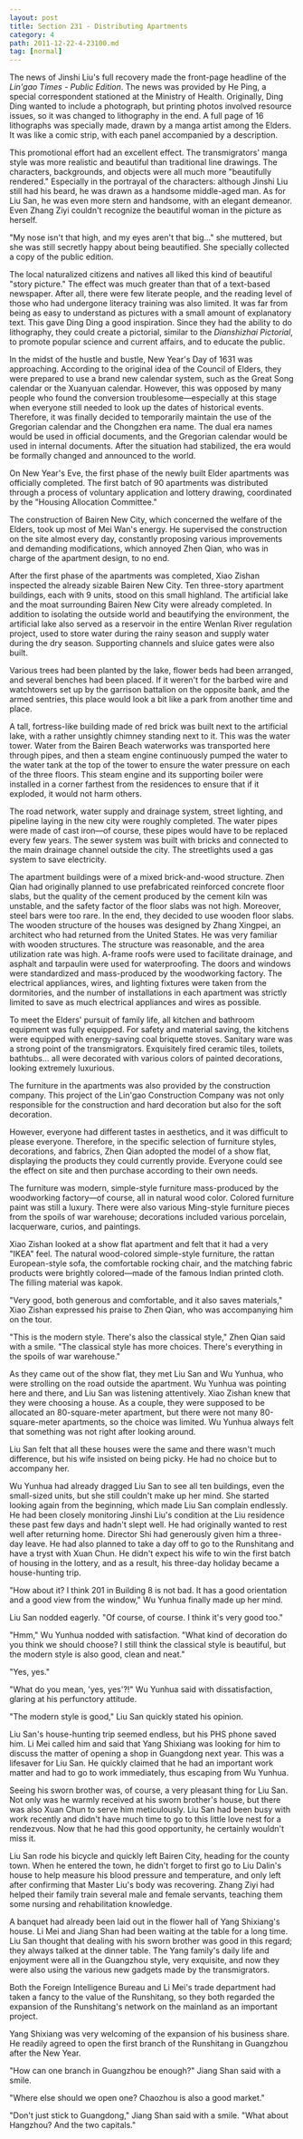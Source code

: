 ```yaml
---
layout: post
title: Section 231 - Distributing Apartments
category: 4
path: 2011-12-22-4-23100.md
tag: [normal]
---
```


The news of Jinshi Liu's full recovery made the front-page headline of the *Lin'gao Times - Public Edition*. The news was provided by He Ping, a special correspondent stationed at the Ministry of Health. Originally, Ding Ding wanted to include a photograph, but printing photos involved resource issues, so it was changed to lithography in the end. A full page of 16 lithographs was specially made, drawn by a manga artist among the Elders. It was like a comic strip, with each panel accompanied by a description.

This promotional effort had an excellent effect. The transmigrators' manga style was more realistic and beautiful than traditional line drawings. The characters, backgrounds, and objects were all much more "beautifully rendered." Especially in the portrayal of the characters: although Jinshi Liu still had his beard, he was drawn as a handsome middle-aged man. As for Liu San, he was even more stern and handsome, with an elegant demeanor. Even Zhang Ziyi couldn't recognize the beautiful woman in the picture as herself.

"My nose isn't that high, and my eyes aren't that big..." she muttered, but she was still secretly happy about being beautified. She specially collected a copy of the public edition.

The local naturalized citizens and natives all liked this kind of beautiful "story picture." The effect was much greater than that of a text-based newspaper. After all, there were few literate people, and the reading level of those who had undergone literacy training was also limited. It was far from being as easy to understand as pictures with a small amount of explanatory text. This gave Ding Ding a good inspiration. Since they had the ability to do lithography, they could create a pictorial, similar to the *Dianshizhai Pictorial*, to promote popular science and current affairs, and to educate the public.

In the midst of the hustle and bustle, New Year's Day of 1631 was approaching. According to the original idea of the Council of Elders, they were prepared to use a brand new calendar system, such as the Great Song calendar or the Xuanyuan calendar. However, this was opposed by many people who found the conversion troublesome—especially at this stage when everyone still needed to look up the dates of historical events. Therefore, it was finally decided to temporarily maintain the use of the Gregorian calendar and the Chongzhen era name. The dual era names would be used in official documents, and the Gregorian calendar would be used in internal documents. After the situation had stabilized, the era would be formally changed and announced to the world.

On New Year's Eve, the first phase of the newly built Elder apartments was officially completed. The first batch of 90 apartments was distributed through a process of voluntary application and lottery drawing, coordinated by the "Housing Allocation Committee."

The construction of Bairen New City, which concerned the welfare of the Elders, took up most of Mei Wan's energy. He supervised the construction on the site almost every day, constantly proposing various improvements and demanding modifications, which annoyed Zhen Qian, who was in charge of the apartment design, to no end.

After the first phase of the apartments was completed, Xiao Zishan inspected the already sizable Bairen New City. Ten three-story apartment buildings, each with 9 units, stood on this small highland. The artificial lake and the moat surrounding Bairen New City were already completed. In addition to isolating the outside world and beautifying the environment, the artificial lake also served as a reservoir in the entire Wenlan River regulation project, used to store water during the rainy season and supply water during the dry season. Supporting channels and sluice gates were also built.

Various trees had been planted by the lake, flower beds had been arranged, and several benches had been placed. If it weren't for the barbed wire and watchtowers set up by the garrison battalion on the opposite bank, and the armed sentries, this place would look a bit like a park from another time and place.

A tall, fortress-like building made of red brick was built next to the artificial lake, with a rather unsightly chimney standing next to it. This was the water tower. Water from the Bairen Beach waterworks was transported here through pipes, and then a steam engine continuously pumped the water to the water tank at the top of the tower to ensure the water pressure on each of the three floors. This steam engine and its supporting boiler were installed in a corner farthest from the residences to ensure that if it exploded, it would not harm others.

The road network, water supply and drainage system, street lighting, and pipeline laying in the new city were roughly completed. The water pipes were made of cast iron—of course, these pipes would have to be replaced every few years. The sewer system was built with bricks and connected to the main drainage channel outside the city. The streetlights used a gas system to save electricity.

The apartment buildings were of a mixed brick-and-wood structure. Zhen Qian had originally planned to use prefabricated reinforced concrete floor slabs, but the quality of the cement produced by the cement kiln was unstable, and the safety factor of the floor slabs was not high. Moreover, steel bars were too rare. In the end, they decided to use wooden floor slabs. The wooden structure of the houses was designed by Zhang Xingpei, an architect who had returned from the United States. He was very familiar with wooden structures. The structure was reasonable, and the area utilization rate was high. A-frame roofs were used to facilitate drainage, and asphalt and tarpaulin were used for waterproofing. The doors and windows were standardized and mass-produced by the woodworking factory. The electrical appliances, wires, and lighting fixtures were taken from the dormitories, and the number of installations in each apartment was strictly limited to save as much electrical appliances and wires as possible.

To meet the Elders' pursuit of family life, all kitchen and bathroom equipment was fully equipped. For safety and material saving, the kitchens were equipped with energy-saving coal briquette stoves. Sanitary ware was a strong point of the transmigrators. Exquisitely fired ceramic tiles, toilets, bathtubs... all were decorated with various colors of painted decorations, looking extremely luxurious.

The furniture in the apartments was also provided by the construction company. This project of the Lin'gao Construction Company was not only responsible for the construction and hard decoration but also for the soft decoration.

However, everyone had different tastes in aesthetics, and it was difficult to please everyone. Therefore, in the specific selection of furniture styles, decorations, and fabrics, Zhen Qian adopted the model of a show flat, displaying the products they could currently provide. Everyone could see the effect on site and then purchase according to their own needs.

The furniture was modern, simple-style furniture mass-produced by the woodworking factory—of course, all in natural wood color. Colored furniture paint was still a luxury. There were also various Ming-style furniture pieces from the spoils of war warehouse; decorations included various porcelain, lacquerware, curios, and paintings.

Xiao Zishan looked at a show flat apartment and felt that it had a very "IKEA" feel. The natural wood-colored simple-style furniture, the rattan European-style sofa, the comfortable rocking chair, and the matching fabric products were brightly colored—made of the famous Indian printed cloth. The filling material was kapok.

"Very good, both generous and comfortable, and it also saves materials," Xiao Zishan expressed his praise to Zhen Qian, who was accompanying him on the tour.

"This is the modern style. There's also the classical style," Zhen Qian said with a smile. "The classical style has more choices. There's everything in the spoils of war warehouse."

As they came out of the show flat, they met Liu San and Wu Yunhua, who were strolling on the road outside the apartment. Wu Yunhua was pointing here and there, and Liu San was listening attentively. Xiao Zishan knew that they were choosing a house. As a couple, they were supposed to be allocated an 80-square-meter apartment, but there were not many 80-square-meter apartments, so the choice was limited. Wu Yunhua always felt that something was not right after looking around.

Liu San felt that all these houses were the same and there wasn't much difference, but his wife insisted on being picky. He had no choice but to accompany her.

Wu Yunhua had already dragged Liu San to see all ten buildings, even the small-sized units, but she still couldn't make up her mind. She started looking again from the beginning, which made Liu San complain endlessly. He had been closely monitoring Jinshi Liu's condition at the Liu residence these past few days and hadn't slept well. He had originally wanted to rest well after returning home. Director Shi had generously given him a three-day leave. He had also planned to take a day off to go to the Runshitang and have a tryst with Xuan Chun. He didn't expect his wife to win the first batch of housing in the lottery, and as a result, his three-day holiday became a house-hunting trip.

"How about it? I think 201 in Building 8 is not bad. It has a good orientation and a good view from the window," Wu Yunhua finally made up her mind.

Liu San nodded eagerly. "Of course, of course. I think it's very good too."

"Hmm," Wu Yunhua nodded with satisfaction. "What kind of decoration do you think we should choose? I still think the classical style is beautiful, but the modern style is also good, clean and neat."

"Yes, yes."

"What do you mean, 'yes, yes'?!" Wu Yunhua said with dissatisfaction, glaring at his perfunctory attitude.

"The modern style is good," Liu San quickly stated his opinion.

Liu San's house-hunting trip seemed endless, but his PHS phone saved him. Li Mei called him and said that Yang Shixiang was looking for him to discuss the matter of opening a shop in Guangdong next year. This was a lifesaver for Liu San. He quickly claimed that he had an important work matter and had to go to work immediately, thus escaping from Wu Yunhua.

Seeing his sworn brother was, of course, a very pleasant thing for Liu San. Not only was he warmly received at his sworn brother's house, but there was also Xuan Chun to serve him meticulously. Liu San had been busy with work recently and didn't have much time to go to this little love nest for a rendezvous. Now that he had this good opportunity, he certainly wouldn't miss it.

Liu San rode his bicycle and quickly left Bairen City, heading for the county town. When he entered the town, he didn't forget to first go to Liu Dalin's house to help measure his blood pressure and temperature, and only left after confirming that Master Liu's body was recovering. Zhang Ziyi had helped their family train several male and female servants, teaching them some nursing and rehabilitation knowledge.

A banquet had already been laid out in the flower hall of Yang Shixiang's house. Li Mei and Jiang Shan had been waiting at the table for a long time. Liu San thought that dealing with his sworn brother was good in this regard; they always talked at the dinner table. The Yang family's daily life and enjoyment were all in the Guangzhou style, very exquisite, and now they were also using the various new gadgets made by the transmigrators.

Both the Foreign Intelligence Bureau and Li Mei's trade department had taken a fancy to the value of the Runshitang, so they both regarded the expansion of the Runshitang's network on the mainland as an important project.

Yang Shixiang was very welcoming of the expansion of his business share. He readily agreed to open the first branch of the Runshitang in Guangzhou after the New Year.

"How can one branch in Guangzhou be enough?" Jiang Shan said with a smile.

"Where else should we open one? Chaozhou is also a good market."

"Don't just stick to Guangdong," Jiang Shan said with a smile. "What about Hangzhou? And the two capitals."